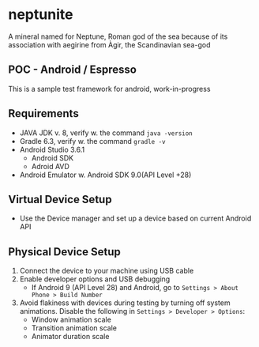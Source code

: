 # neptunite
A mineral named for Neptune, Roman god of the sea because of its association with aegirine from Àgir, the Scandinavian sea-god

## POC - Android / Espresso
This is a sample test framework for android, work-in-progress

## Requirements
* JAVA JDK v. 8, verify w. the command `java -version`
* Gradle 6.3, verify w. the command `gradle -v`
* Android Studio 3.6.1
  * Android SDK
  * Adroid AVD
* Android Emulator w. Android SDK 9.0(API Level +28)

## Virtual Device Setup
* Use the Device manager and set up a device based on current Android API

## Physical Device Setup
1. Connect the device to your machine using USB cable
2. Enable developer options and USB debugging
   * If Android 9 (API Level 28) and Android, go to `Settings > About Phone > Build Number`
3. Avoid flakiness with devices during testing by turning off system animations. Disable the following in `Settings > Developer > Options`:
   * Window animation scale
   * Transition animation scale
   * Animator duration scale
  
